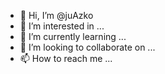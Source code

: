 - 👋 Hi, I’m @juAzko
- 👀 I’m interested in ...
- 🌱 I’m currently learning ...
- 💞️ I’m looking to collaborate on ...
- 📫 How to reach me ...

<!---
juAzko/juAzko is a ✨ special ✨ repository because its `README.md` (this file) appears on your GitHub profile.
You can click the Preview link to take a look at your changes.
--->
